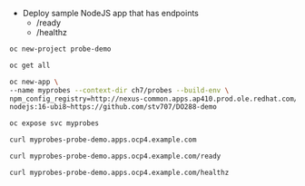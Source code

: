 * Deploy sample NodeJS app that has endpoints 
  - /ready  
  - /healthz 

```bash
oc new-project probe-demo

oc get all 

```

```bash 
oc new-app \
--name myprobes --context-dir ch7/probes --build-env \
npm_config_registry=http://nexus-common.apps.ap410.prod.ole.redhat.com/repository/nodejs \
nodejs:16-ubi8~https://github.com/stv707/DO288-demo
```

```bash 
oc expose svc myprobes

curl myprobes-probe-demo.apps.ocp4.example.com

curl myprobes-probe-demo.apps.ocp4.example.com/ready

curl myprobes-probe-demo.apps.ocp4.example.com/healthz

```